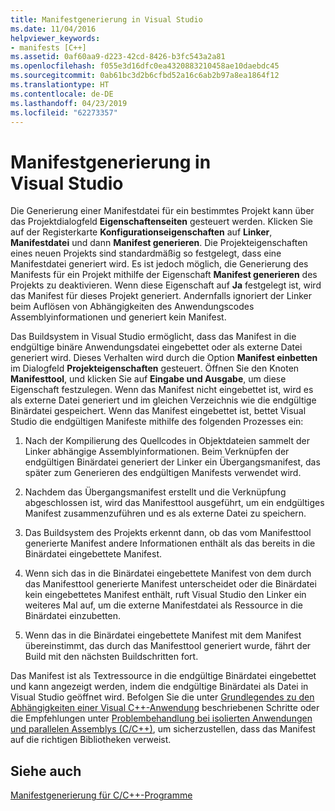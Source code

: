 ```yaml
---
title: Manifestgenerierung in Visual Studio
ms.date: 11/04/2016
helpviewer_keywords:
- manifests [C++]
ms.assetid: 0af60aa9-d223-42cd-8426-b3fc543a2a81
ms.openlocfilehash: f055e3d16dfc0ea4320883210458ae10daebdc45
ms.sourcegitcommit: 0ab61bc3d2b6cfbd52a16c6ab2b97a8ea1864f12
ms.translationtype: HT
ms.contentlocale: de-DE
ms.lasthandoff: 04/23/2019
ms.locfileid: "62273357"
---
```

# <a name="manifest-generation-in-visual-studio"></a>Manifestgenerierung in Visual Studio

Die Generierung einer Manifestdatei für ein bestimmtes Projekt kann über das Projektdialogfeld **Eigenschaftenseiten** gesteuert werden. Klicken Sie auf der Registerkarte **Konfigurationseigenschaften** auf **Linker**, **Manifestdatei** und dann **Manifest generieren**. Die Projekteigenschaften eines neuen Projekts sind standardmäßig so festgelegt, dass eine Manifestdatei generiert wird. Es ist jedoch möglich, die Generierung des Manifests für ein Projekt mithilfe der Eigenschaft **Manifest generieren** des Projekts zu deaktivieren. Wenn diese Eigenschaft auf **Ja** festgelegt ist, wird das Manifest für dieses Projekt generiert. Andernfalls ignoriert der Linker beim Auflösen von Abhängigkeiten des Anwendungscodes Assemblyinformationen und generiert kein Manifest.

Das Buildsystem in Visual Studio ermöglicht, dass das Manifest in die endgültige binäre Anwendungsdatei eingebettet oder als externe Datei generiert wird. Dieses Verhalten wird durch die Option **Manifest einbetten** im Dialogfeld **Projekteigenschaften** gesteuert. Öffnen Sie den Knoten **Manifesttool**, und klicken Sie auf **Eingabe und Ausgabe**, um diese Eigenschaft festzulegen. Wenn das Manifest nicht eingebettet ist, wird es als externe Datei generiert und im gleichen Verzeichnis wie die endgültige Binärdatei gespeichert. Wenn das Manifest eingebettet ist, bettet Visual Studio die endgültigen Manifeste mithilfe des folgenden Prozesses ein:

1. Nach der Kompilierung des Quellcodes in Objektdateien sammelt der Linker abhängige Assemblyinformationen. Beim Verknüpfen der endgültigen Binärdatei generiert der Linker ein Übergangsmanifest, das später zum Generieren des endgültigen Manifests verwendet wird.

1. Nachdem das Übergangsmanifest erstellt und die Verknüpfung abgeschlossen ist, wird das Manifesttool ausgeführt, um ein endgültiges Manifest zusammenzuführen und es als externe Datei zu speichern.

1. Das Buildsystem des Projekts erkennt dann, ob das vom Manifesttool generierte Manifest andere Informationen enthält als das bereits in die Binärdatei eingebettete Manifest.

1. Wenn sich das in die Binärdatei eingebettete Manifest von dem durch das Manifesttool generierte Manifest unterscheidet oder die Binärdatei kein eingebettetes Manifest enthält, ruft Visual Studio den Linker ein weiteres Mal auf, um die externe Manifestdatei als Ressource in die Binärdatei einzubetten.

1. Wenn das in die Binärdatei eingebettete Manifest mit dem Manifest übereinstimmt, das durch das Manifesttool generiert wurde, fährt der Build mit den nächsten Buildschritten fort.

Das Manifest ist als Textressource in die endgültige Binärdatei eingebettet und kann angezeigt werden, indem die endgültige Binärdatei als Datei in Visual Studio geöffnet wird. Befolgen Sie die unter [Grundlegendes zu den Abhängigkeiten einer Visual C++-Anwendung](../windows/understanding-the-dependencies-of-a-visual-cpp-application.md) beschriebenen Schritte oder die Empfehlungen unter [Problembehandlung bei isolierten Anwendungen und parallelen Assemblys (C/C++)](troubleshooting-c-cpp-isolated-applications-and-side-by-side-assemblies.md), um sicherzustellen, dass das Manifest auf die richtigen Bibliotheken verweist.

## <a name="see-also"></a>Siehe auch

[Manifestgenerierung für C/C++-Programme](understanding-manifest-generation-for-c-cpp-programs.md)
